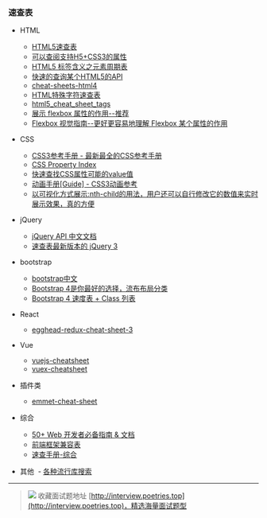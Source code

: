 ### 速查表

- HTML

  - [HTML5速查表](http://www.jb51.net/shouce/jquery1.82/html5.html)
  - [可以查阅支持H5+CSS3的属性](http://caniuse.com/#search=canvas)
  - [HTML5 标签含义之元素周期表](http://www.html5star.com/manual/html5label-meaning/)
  - [快速的查询某个HTML5的API](http://html5index.org/)
  - [cheat-sheets-html4](https://www.cheatography.com/davechild/cheat-sheets/html4/)
  - [HTML特殊字符速查表](https://www.cheatography.com/davechild/cheat-sheets/html-character-entities/)
  - [html5_cheat_sheet_tags](http://www.inmotionhosting.com/img/infographics/html5_cheat_sheet_tags.png)
  - [展示 flexbox 属性的作用--推荐](http://jonibologna.com/content/images/flexboxsheet.pdf)
  - [Flexbox 视觉指南--更好更容易地理解 Flexbox 某个属性的作用](https://demos.scotch.io/visual-guide-to-css3-flexbox-flexbox-playground/demos/)
  
- CSS

  - [CSS3参考手册 - 最新最全的CSS参考手册](http://www.css88.com/book/css/)
  - [CSS Property Index](http://www.blooberry.com/indexdot/css/propindex/all.htm)
  - [快速查找CSS属性可能的value值](http://cssvalues.com/)
  - [动画手册[Guide] - CSS3动画参考](http://isux.tencent.com/css3/index.html)
  - [以可视化方式展示:nth-child的用法，用户还可以自行修改它的数值来实时展示效果，真的方便](http://lukyvj.github.io/family.scss/)
  
- jQuery

  - [jQuery API 中文文档](http://www.css88.com/jqapi-1.9/)
  - [速查表最新版本的 jQuery 3](http://lab.abhinayrathore.com/jquery-cheatsheet/)
  
- bootstrap
  - [bootstrap中文](http://www.bootcss.com/)
  - [Bootstrap 4是你最好的选择，流布布局分类](https://hackerthemes.com/bootstrap-cheatsheet/)
  - [Bootstrap 4 速度表 + Class 列表](https://bootstrapcreative.com/resources/bootstrap-4-css-classes-index/)

- React
  - [egghead-redux-cheat-sheet-3](https://github.com/linkmesrl/react-journey-2016/blob/master/resources/egghead-redux-cheat-sheet-3-2-1.pdf)

- Vue
  - [vuejs-cheatsheet](https://vuejs-tips.github.io/cheatsheet/)
  - [vuex-cheatsheet](https://vuejs-tips.github.io/vuex-cheatsheet/)

- 插件类

  - [emmet-cheat-sheet](http://docs.emmet.io/cheat-sheet/)
  
- 综合

  - [50+ Web 开发者必备指南 & 文档](https://xituqu.com/364.html)
  - [前端框架兼容表](http://usablica.github.io/front-end-frameworks/compare.html)
  - [速查手册-综合](https://devhints.io/)

- 其他
  - [各种流行库搜索](http://microjs.com/)

---

> ![](http://img-repo.poetries.top/images/20211003165152.png)
> 收藏面试题地址 [http://interview.poetries.top](http://interview.poetries.top)，精选海量面试题型